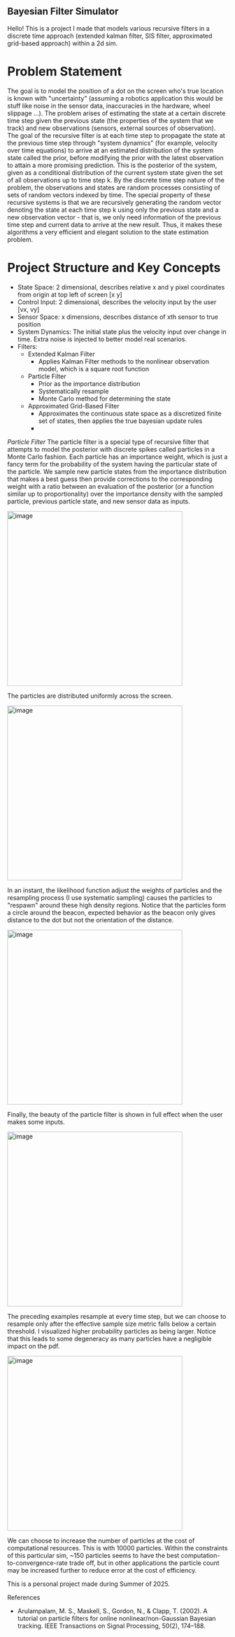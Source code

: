 ## Bayesian Filter Simulator

Hello! This is a project I made that models various recursive filters in a discrete time approach (extended kalman filter, SIS filter, approximated grid-based approach) within a 2d sim.

# Problem Statement
The goal is to model the position of a dot on the screen who's true location is known with "uncertainty" (assuming a robotics application this 
would be stuff like noise in the sensor data, inaccuracies in the hardware, wheel slippage ...). 
The problem arises of estimating the state at a certain discrete time step
given the previous state (the properties of the system that we track) and new observations (sensors, external sources of observation). 
The goal of the recursive filter is at each time step to propagate the state at the previous time step through "system dynamics" (for example, velocity over
time equations) to arrive at an estimated distribution of the system state called the prior, before modifying the prior with the latest observation 
to attain a more promising prediction. This is the posterior of the system, given as a conditional distribution of the current system state given 
the set of all observations up to time step k. By the discrete time step nature of the problem, the observations and states are random processes
consisting of sets of random vectors indexed by time. The special property of these recursive systems is that we are recursively generating the random vector denoting the state at each time step k using only the previous state and a new observation vector - 
that is, we only need information of the previous time step and current data to arrive at the new result. Thus, it makes these algorithms a very efficient and elegant solution 
to the state estimation problem. 

# Project Structure and Key Concepts
- State Space: 2 dimensional, describes relative x and y pixel coordinates from origin at top left of screen [x y]
- Control Input: 2 dimensional, describes the velocity input by the user [vx, vy]
- Sensor Space: x dimensions, describes distance of xth sensor to true position
- System Dynamics: The initial state plus the velocity input over change in time. Extra noise is injected to better model real scenarios.
- Filters:
  - Extended Kalman Filter
      - Applies Kalman Filter methods to the nonlinear observation model, which is a square root function
  - Particle Filter
      - Prior as the importance distribution
      - Systematically resample
      - Monte Carlo method for determining the state
  - Approximated Grid-Based Filter
      - Approximates the continuous state space as a discretized finite set of states, then applies the true bayesian update rules
      - 
*Particle Filter*
The particle filter is a special type of recursive filter that attempts to model the posterior with discrete spikes called particles in a Monte Carlo fashion. Each 
particle has an importance weight, which is just a fancy term for the probability of the system having the particular state of the particle. 
We sample new particle states from the importance distribution that makes a best guess then provide corrections to the corresponding weight with a ratio between an evaluation
of the posterior (or a function similar up to proportionality) over the importance density with the sampled particle, previous particle state, and new sensor data as inputs. 

<img src="https://github.com/user-attachments/assets/017e958b-6f67-4230-9afa-0b6751cc9370" alt="image" width="400"/>

The particles are distributed uniformly across the screen. 

<img src="https://github.com/user-attachments/assets/8662d259-0744-4585-8086-7bfcdd2b841e" alt="image" width="400"/>

In an instant, the likelihood function adjust the weights of particles and the resampling process (I use systematic sampling) 
causes the particles to "respawn" around these high density regions. Notice that the particles form a circle around the beacon, 
expected behavior as the beacon only gives distance to the dot but not the orientation of the distance. 

<img src="https://github.com/user-attachments/assets/e7d1fd58-81fd-44c2-a9bb-ef1e1138de4b" alt="image" width="400"/>

Finally, the beauty of the particle filter is shown in full effect when the user makes some inputs. 

<img src="https://github.com/user-attachments/assets/3126c4f3-ee85-48fe-bfeb-4ceee12edc17" alt="image" width="400"/>

The preceding examples resample at every time step, but we can choose to resample only after the effective sample size metric 
falls below a certain threshold. I visualized higher probability particles as being larger. Notice that this leads to some
degeneracy as many particles have a negligible impact on the pdf. 

<img src="https://github.com/user-attachments/assets/c146da04-b008-4c4a-99ad-b35fec934075" alt="image" width="400"/>

We can choose to increase the number of particles at the cost of computational resources. This is with 10000 particles. 
Within the constraints of this particular sim, ~150 particles seems to have the best computation-to-convergence-rate trade off,
but in other applications the particle count may be increased further to reduce error at the cost of efficiency.  


This is a personal project made during Summer of 2025. 

References
- Arulampalam, M. S., Maskell, S., Gordon, N., & Clapp, T. (2002). A tutorial on particle filters for online nonlinear/non-Gaussian Bayesian tracking. IEEE Transactions on Signal Processing, 50(2), 174–188.
